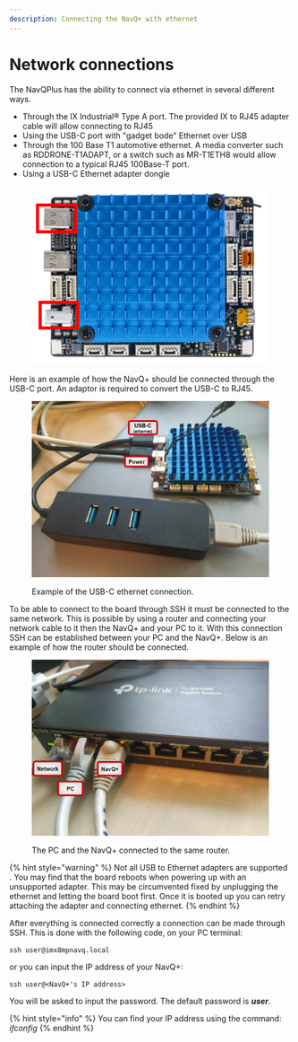 ```yaml
---
description: Connecting the NavQ+ with ethernet
---
```


# Network connections



The NavQPlus has the ability to connect via ethernet in several different ways.&#x20;

* Through the IX Industrial® Type A port. The provided IX to RJ45 adapter cable will allow connecting to RJ45&#x20;
* Using the USB-C port with "gadget bode" Ethernet over USB
* Through the 100 Base T1 automotive ethernet. A media converter such as RDDRONE-T1ADAPT, or a switch such as MR-T1ETH8 would allow connection to a typical RJ45 100Base-T port.
* Using a USB-C Ethernet adapter dongle

<figure><img src="../../.gitbook/assets/image (21).png" alt=""><figcaption></figcaption></figure>

Here is an example of how the NavQ+ should be connected through the USB-C port. An adaptor is required to convert the USB-C to RJ45.

<figure><img src="../../.gitbook/assets/image (9).png" alt=""><figcaption><p>Example of the USB-C ethernet connection.</p></figcaption></figure>

To be able to connect to the board through SSH it must be connected to the same network. This is possible by using a router and connecting your network cable to it then the NavQ+ and your PC to it. With this connection SSH can be established between your PC and the NavQ+. Below is an example of how the router should be connected.

<figure><img src="../../.gitbook/assets/image (18).png" alt=""><figcaption><p>The PC and the NavQ+ connected to the same router.</p></figcaption></figure>

{% hint style="warning" %}
Not all USB to Ethernet adapters are supported . You may find that the board reboots when powering up with an unsupported adapter. This may be circumvented fixed by unplugging the ethernet and letting the board boot first. Once it is booted up you can retry attaching the adapter and connecting ethernet.
{% endhint %}

After everything is connected correctly a connection can be made through SSH. This is done with the following code, on your PC terminal:

```
ssh user@imx8mpnavq.local
```

or you can input the IP address of your NavQ+:

```
ssh user@<NavQ+'s IP address>
```

You will be asked to input the password. The default password is _**user**_.

{% hint style="info" %}
You can find your IP address using the command: _ifconfig_&#x20;
{% endhint %}

